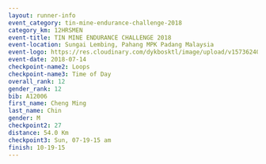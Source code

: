```yaml
---
layout: runner-info 
event_category: tin-mine-endurance-challenge-2018 
category_km: 12HRSMEN 
event-title: TIN MINE ENDURANCE CHALLENGE 2018 
event-location: Sungai Lembing, Pahang MPK Padang Malaysia 
event-logo: https://res.cloudinary.com/dykbosktl/image/upload/v1573624035/Logo/Logo_svfuu8.jpg 
event-date: 2018-07-14 
checkpoint-name2: Loops 
checkpoint-name3: Time of Day 
overall_rank: 12
gender_rank: 12
bib: A12006
first_name: Cheng Ming
last_name: Chin
gender: M
checkpoint2: 27
distance: 54.0 Km
checkpoint3: Sun, 07-19-15 am
finish: 10-19-15
---
```

